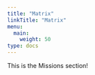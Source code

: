 ```yaml
---
title: "Matrix"
linkTitle: "Matrix"
menu:
  main:
    weight: 50
type: docs    
---
```


This is the Missions section!
